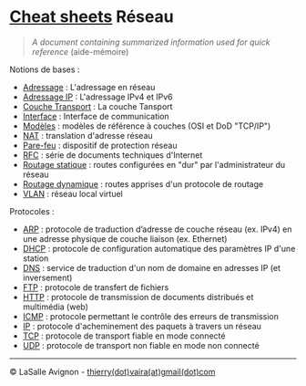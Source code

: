 # [Cheat sheets](https://en.wikipedia.org/wiki/Cheat_sheet) Réseau

> _A document containing summarized information used for quick reference_ (aide-mémoire)

Notions de bases :

- [Adressage](adressage.md) : L'adressage en réseau
- [Adressage IP](adressage-ip.md) : L'adressage IPv4 et IPv6
- [Couche Transport](couche-transport.md) : La couche Tansport
- [Interface](interface.md) : Interface de communication
- [Modèles](modeles-couches.md) : modèles de référence à couches (OSI et DoD "TCP/IP")
- [NAT](nat.md) : translation d'adresse réseau
- [Pare-feu](pare-feu.md) : dispositif de protection réseau
- [RFC](rfc.md) : série de documents techniques d'Internet
- [Routage statique](routage-statique.md) : routes configurées en "dur" par l'administrateur du réseau
- [Routage dynamique](routage-dynamique.md) : routes apprises d'un protocole de routage
- [VLAN](vlan.md) : réseau local virtuel

Protocoles :

- [ARP](arp.md) : protocole de traduction d’adresse de couche réseau (ex. IPv4) en une adresse physique de couche liaison (ex. Ethernet)
- [DHCP](dhcp.md) : protocole de configuration automatique des paramètres IP d'une station
- [DNS](dns.md) : service de traduction d'un nom de domaine en adresses IP (et inversement)
- [FTP](ftp.md) : protocole de transfert de fichiers
- [HTTP](http.md) : protocole de transmission de documents distribués et multimédia (web)
- [ICMP](icmp.md) : protocole permettant le contrôle des erreurs de transmission
- [IP](ip.md) : protocole d'acheminement des paquets à travers un réseau
- [TCP](tcp.md) : protocole de transport fiable en mode connecté
- [UDP](udp.md) : protocole de transport non fiable en mode non connecté

---
©️ LaSalle Avignon - [thierry(dot)vaira(at)gmail(dot)com](thierry.vaira@gmail.com)
